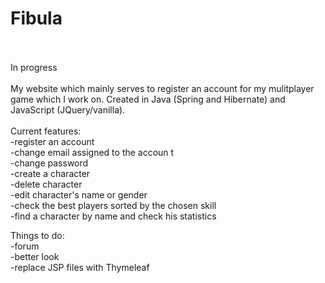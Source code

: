 # Fibula 
<br />
<br />
In progress
<br />
<br />
My website which mainly serves to register an account for my mulitplayer game which I work on. Created in Java (Spring and Hibernate) and 
JavaScript (JQuery/vanilla). <br />
<br />
Current features: <br />
-register an account <br />
-change email assigned to the accoun t <br />
-change password <br />
-create a character <br />
-delete character <br />
-edit character's name or gender <br />
-check the best players sorted by the chosen skill <br />
-find a character by name and check his statistics <br />

Things to do: <br />
-forum <br />
-better look <br />
-replace JSP files with Thymeleaf
